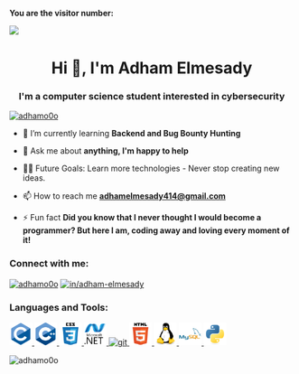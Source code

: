 
**You are the visitor number:**

<a href="https://count.getloli.com/"><img src="https://count.getloli.com/get/@:adhamo0o"></a>
<h1 align="center">Hi 👋, I'm Adham Elmesady</h1>
<h3 align="center">I'm a computer science student interested in cybersecurity</h3>



<p align="left"> <a href="https://twitter.com/adhamo0o" target="blank"><img src="https://img.shields.io/twitter/follow/adhamo0o?logo=twitter&style=for-the-badge" alt="adhamo0o" /></a> </p>

- 🌱 I’m currently learning **Backend and Bug Bounty Hunting**

- 💬 Ask me about **anything, I'm happy to help**

- 💪🏼 Future Goals: Learn more technologies - Never stop creating new ideas.

- 📫 How to reach me **adhamelmesady414@gmail.com**

- ⚡ Fun fact **Did you know that I never thought I would become a programmer? But here I am, coding away and loving every moment of it!**

<h3 align="left">Connect with me:</h3>
<p align="left">
<a href="https://twitter.com/adhamo0o" target="blank"><img align="center" src="https://raw.githubusercontent.com/rahuldkjain/github-profile-readme-generator/master/src/images/icons/Social/twitter.svg" alt="adhamo0o" height="30" width="40" /></a>
<a href="https://linkedin.com/in/adham-elmesady-488649254/" target="blank"><img align="center" src="https://raw.githubusercontent.com/rahuldkjain/github-profile-readme-generator/master/src/images/icons/Social/linked-in-alt.svg" alt="in/adham-elmesady" height="30" width="40" /></a>
</p>

<h3 align="left">Languages and Tools:</h3>
<p align="left"> <a href="https://www.cprogramming.com/" target="_blank" rel="noreferrer"> <img src="https://raw.githubusercontent.com/devicons/devicon/master/icons/c/c-original.svg" alt="c" width="40" height="40"/> </a> <a href="https://www.w3schools.com/cpp/" target="_blank" rel="noreferrer"> <img src="https://raw.githubusercontent.com/devicons/devicon/master/icons/cplusplus/cplusplus-original.svg" alt="cplusplus" width="40" height="40"/> </a> <a href="https://www.w3schools.com/css/" target="_blank" rel="noreferrer"> <img src="https://raw.githubusercontent.com/devicons/devicon/master/icons/css3/css3-original-wordmark.svg" alt="css3" width="40" height="40"/> </a> <a href="https://dotnet.microsoft.com/" target="_blank" rel="noreferrer"> <img src="https://raw.githubusercontent.com/devicons/devicon/master/icons/dot-net/dot-net-original-wordmark.svg" alt="dotnet" width="40" height="40"/> </a> <a href="https://git-scm.com/" target="_blank" rel="noreferrer"> <img src="https://www.vectorlogo.zone/logos/git-scm/git-scm-icon.svg" alt="git" width="40" height="40"/> </a> <a href="https://www.w3.org/html/" target="_blank" rel="noreferrer"> <img src="https://raw.githubusercontent.com/devicons/devicon/master/icons/html5/html5-original-wordmark.svg" alt="html5" width="40" height="40"/> </a> <a href="https://www.linux.org/" target="_blank" rel="noreferrer"> <img src="https://raw.githubusercontent.com/devicons/devicon/master/icons/linux/linux-original.svg" alt="linux" width="40" height="40"/> </a> <a href="https://www.mysql.com/" target="_blank" rel="noreferrer"> <img src="https://raw.githubusercontent.com/devicons/devicon/master/icons/mysql/mysql-original-wordmark.svg" alt="mysql" width="40" height="40"/> </a> <a href="https://www.python.org" target="_blank" rel="noreferrer"> <img src="https://raw.githubusercontent.com/devicons/devicon/master/icons/python/python-original.svg" alt="python" width="40" height="40"/> </a> </p>

<p><img align="center" src="https://github-readme-stats.vercel.app/api/top-langs?username=adhamo0o&show_icons=true&locale=en&layout=compact" alt="adhamo0o" /></p>
